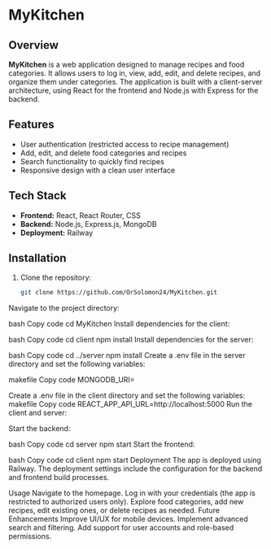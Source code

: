 # MyKitchen

## Overview

**MyKitchen** is a web application designed to manage recipes and food categories. It allows users to log in, view, add, edit, and delete recipes, and organize them under categories. The application is built with a client-server architecture, using React for the frontend and Node.js with Express for the backend.

## Features

- User authentication (restricted access to recipe management)
- Add, edit, and delete food categories and recipes
- Search functionality to quickly find recipes
- Responsive design with a clean user interface

## Tech Stack

- **Frontend:** React, React Router, CSS
- **Backend:** Node.js, Express.js, MongoDB
- **Deployment:** Railway

## Installation

1. Clone the repository:
   ```bash
   git clone https://github.com/OrSolomon24/MyKitchen.git


Navigate to the project directory:

bash
Copy code
cd MyKitchen
Install dependencies for the client:

bash
Copy code
cd client
npm install
Install dependencies for the server:

bash
Copy code
cd ../server
npm install
Create a .env file in the server directory and set the following variables:

makefile
Copy code
MONGODB_URI=<your-mongodb-uri>

Create a .env file in the client directory and set the following variables:
makefile
Copy code
REACT_APP_API_URL=http://localhost:5000
Run the client and server:

Start the backend:

bash
Copy code
cd server
npm start
Start the frontend:

bash
Copy code
cd client
npm start
Deployment
The app is deployed using Railway. The deployment settings include the configuration for the backend and frontend build processes.

Usage
Navigate to the homepage.
Log in with your credentials (the app is restricted to authorized users only).
Explore food categories, add new recipes, edit existing ones, or delete recipes as needed.
Future Enhancements
Improve UI/UX for mobile devices.
Implement advanced search and filtering.
Add support for user accounts and role-based permissions.